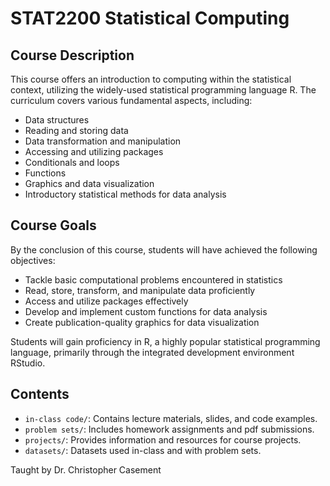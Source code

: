 # STAT2200 Statistical Computing

## Course Description
This course offers an introduction to computing within the statistical context, utilizing the widely-used statistical programming language R. The curriculum covers various fundamental aspects, including:

- Data structures
- Reading and storing data
- Data transformation and manipulation
- Accessing and utilizing packages
- Conditionals and loops
- Functions
- Graphics and data visualization
- Introductory statistical methods for data analysis

## Course Goals
By the conclusion of this course, students will have achieved the following objectives:

- Tackle basic computational problems encountered in statistics
- Read, store, transform, and manipulate data proficiently
- Access and utilize packages effectively
- Develop and implement custom functions for data analysis
- Create publication-quality graphics for data visualization

Students will gain proficiency in R, a highly popular statistical programming language, primarily through the integrated development environment RStudio.

## Contents
- `in-class code/`: Contains lecture materials, slides, and code examples.
- `problem sets/`: Includes homework assignments and pdf submissions.
- `projects/`: Provides information and resources for course projects.
- `datasets/`: Datasets used in-class and with problem sets.

Taught by Dr. Christopher Casement
